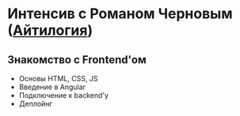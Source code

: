 # Интенсив с Романом Черновым ([Айтилогия](https://itlogia.ru))

## Знакомство с Frontend'ом

- Основы HTML, CSS, JS
- Введение в Angular
- Подключение к backend'у
- Деплойнг
